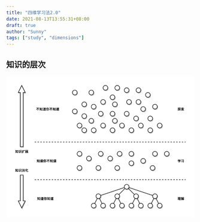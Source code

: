 ```yaml
---
title: "四维学习法2.0"
date: 2021-08-13T13:55:31+08:00
draft: true
author: "Sunny"
tags: ["study", "dimensions"]
---
```


## 知识的层次

![](draw-knowledge-layer.png)
